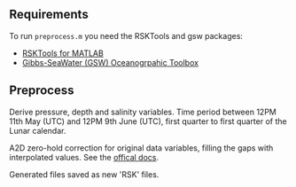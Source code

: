 ## Requirements

To run `preprocess.m` you need the RSKTools and gsw packages:

- [RSKTools for MATLAB](https://rbr-global.com/support/matlab-tools)
- [Gibbs-SeaWater (GSW) Oceanogrpahic Toolbox](http://www.teos-10.org/software.htm#1)

## Preprocess

Derive pressure, depth and salinity variables. Time period between 12PM 11th May (UTC) and 12PM 9th June (UTC), first quarter to first quarter of the Lunar calendar.

A2D zero-hold correction for original data variables, filling the gaps with interpolated values. See the [offical docs](https://docs.rbr-global.com/rsktools/process/post-processors/rskcorrecthold-m).

Generated files saved as new 'RSK' files.